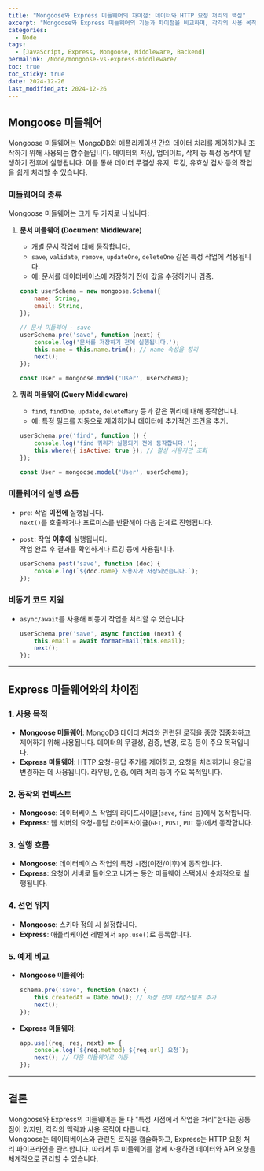 ```yaml
---
title: "Mongoose와 Express 미들웨어의 차이점: 데이터와 HTTP 요청 처리의 핵심"
excerpt: "Mongoose와 Express 미들웨어의 기능과 차이점을 비교하며, 각각의 사용 목적과 실행 흐름을 깊이 탐구합니다."
categories:
  - Node
tags:
  - [JavaScript, Express, Mongoose, Middleware, Backend]
permalink: /Node/mongoose-vs-express-middleware/
toc: true
toc_sticky: true
date: 2024-12-26
last_modified_at: 2024-12-26
---
```


## Mongoose 미들웨어

Mongoose 미들웨어는 MongoDB와 애플리케이션 간의 데이터 처리를 제어하거나 조작하기 위해 사용되는 함수들입니다. 데이터의 저장, 업데이트, 삭제 등 특정 동작이 발생하기 전후에 실행됩니다. 이를 통해 데이터 무결성 유지, 로깅, 유효성 검사 등의 작업을 쉽게 처리할 수 있습니다.

### **미들웨어의 종류**
Mongoose 미들웨어는 크게 두 가지로 나뉩니다:

1. **문서 미들웨어 (Document Middleware)**  
   - 개별 문서 작업에 대해 동작합니다.
   - `save`, `validate`, `remove`, `updateOne`, `deleteOne` 같은 특정 작업에 적용됩니다.
   - 예: 문서를 데이터베이스에 저장하기 전에 값을 수정하거나 검증.

   ```javascript
   const userSchema = new mongoose.Schema({
       name: String,
       email: String,
   });

   // 문서 미들웨어 - save
   userSchema.pre('save', function (next) {
       console.log('문서를 저장하기 전에 실행됩니다.');
       this.name = this.name.trim(); // name 속성을 정리
       next();
   });

   const User = mongoose.model('User', userSchema);
   ```

2. **쿼리 미들웨어 (Query Middleware)**  
   - `find`, `findOne`, `update`, `deleteMany` 등과 같은 쿼리에 대해 동작합니다.
   - 예: 특정 필드를 자동으로 제외하거나 데이터에 추가적인 조건을 추가.

   ```javascript
   userSchema.pre('find', function () {
       console.log('find 쿼리가 실행되기 전에 동작합니다.');
       this.where({ isActive: true }); // 활성 사용자만 조회
   });

   const User = mongoose.model('User', userSchema);
   ```

### **미들웨어의 실행 흐름**
- `pre`: 작업 **이전에** 실행됩니다.  
  `next()`를 호출하거나 프로미스를 반환해야 다음 단계로 진행됩니다.
- `post`: 작업 **이후에** 실행됩니다.  
  작업 완료 후 결과를 확인하거나 로깅 등에 사용됩니다.

   ```javascript
   userSchema.post('save', function (doc) {
       console.log(`${doc.name} 사용자가 저장되었습니다.`);
   });
   ```

### **비동기 코드 지원**
- `async/await`를 사용해 비동기 작업을 처리할 수 있습니다.

   ```javascript
   userSchema.pre('save', async function (next) {
       this.email = await formatEmail(this.email);
       next();
   });
   ```

---

## Express 미들웨어와의 차이점

### **1. 사용 목적**
- **Mongoose 미들웨어**: MongoDB 데이터 처리와 관련된 로직을 중앙 집중화하고 제어하기 위해 사용됩니다. 데이터의 무결성, 검증, 변경, 로깅 등이 주요 목적입니다.
- **Express 미들웨어**: HTTP 요청-응답 주기를 제어하고, 요청을 처리하거나 응답을 변경하는 데 사용됩니다. 라우팅, 인증, 에러 처리 등이 주요 목적입니다.

### **2. 동작의 컨텍스트**
- **Mongoose**: 데이터베이스 작업의 라이프사이클(`save`, `find` 등)에서 동작합니다.
- **Express**: 웹 서버의 요청-응답 라이프사이클(`GET`, `POST`, `PUT` 등)에서 동작합니다.

### **3. 실행 흐름**
- **Mongoose**: 데이터베이스 작업의 특정 시점(이전/이후)에 동작합니다.
- **Express**: 요청이 서버로 들어오고 나가는 동안 미들웨어 스택에서 순차적으로 실행됩니다.

### **4. 선언 위치**
- **Mongoose**: 스키마 정의 시 설정합니다.
- **Express**: 애플리케이션 레벨에서 `app.use()`로 등록합니다.

### **5. 예제 비교**
- **Mongoose 미들웨어**:
   ```javascript
   schema.pre('save', function (next) {
       this.createdAt = Date.now(); // 저장 전에 타임스탬프 추가
       next();
   });
   ```

- **Express 미들웨어**:
   ```javascript
   app.use((req, res, next) => {
       console.log(`${req.method} ${req.url} 요청`);
       next(); // 다음 미들웨어로 이동
   });
   ```

---

## 결론
Mongoose와 Express의 미들웨어는 둘 다 "특정 시점에서 작업을 처리"한다는 공통점이 있지만, 각각의 맥락과 사용 목적이 다릅니다.  
Mongoose는 데이터베이스와 관련된 로직을 캡슐화하고, Express는 HTTP 요청 처리 파이프라인을 관리합니다. 따라서 두 미들웨어를 함께 사용하면 데이터와 API 요청을 체계적으로 관리할 수 있습니다.

